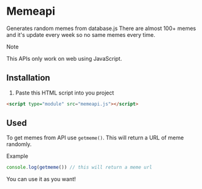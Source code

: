 # Memeapi
Generates random memes from database.js There are almost 100+ memes and it's update every week so no same memes every time. 

> [!NOTE]
> This APIs only work on web using JavaScript.

## Installation
1. Paste this HTML script into you project
```html
<script type="module" src="memeapi.js"></script>
```

## Used
To get memes from API use `getmeme()`. This will return a URL of meme randomly. 

Example
```js
console.log(getmeme()) // this will return a meme url
```
You can use it as you want! 
